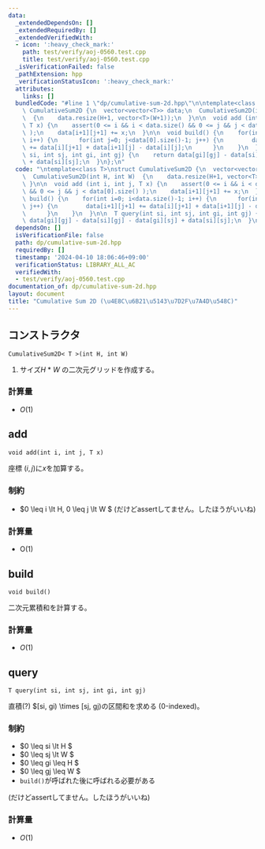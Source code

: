 ```yaml
---
data:
  _extendedDependsOn: []
  _extendedRequiredBy: []
  _extendedVerifiedWith:
  - icon: ':heavy_check_mark:'
    path: test/verify/aoj-0560.test.cpp
    title: test/verify/aoj-0560.test.cpp
  _isVerificationFailed: false
  _pathExtension: hpp
  _verificationStatusIcon: ':heavy_check_mark:'
  attributes:
    links: []
  bundledCode: "#line 1 \"dp/cumulative-sum-2d.hpp\"\n\ntemplate<class T>\nstruct\
    \ CumulativeSum2D {\n  vector<vector<T>> data;\n  CumulativeSum2D(int H, int W)\
    \  {\n    data.resize(H+1, vector<T>(W+1));\n  }\n\n  void add (int i, int j,\
    \ T x) {\n    assert(0 <= i && i < data.size() && 0 <= j && j < data[0].size()\
    \ );\n    data[i+1][j+1] += x;\n  }\n\n  void build() {\n    for(int i=0; i<data.size()-1;\
    \ i++) {\n      for(int j=0; j<data[0].size()-1; j++) {\n        data[i+1][j+1]\
    \ += data[i][j+1] + data[i+1][j] - data[i][j];\n      }\n    }\n  }\n\n  T query(int\
    \ si, int sj, int gi, int gj) {\n    return data[gi][gj] - data[si][gj] - data[gi][sj]\
    \ + data[si][sj];\n  }\n};\n"
  code: "\ntemplate<class T>\nstruct CumulativeSum2D {\n  vector<vector<T>> data;\n\
    \  CumulativeSum2D(int H, int W)  {\n    data.resize(H+1, vector<T>(W+1));\n \
    \ }\n\n  void add (int i, int j, T x) {\n    assert(0 <= i && i < data.size()\
    \ && 0 <= j && j < data[0].size() );\n    data[i+1][j+1] += x;\n  }\n\n  void\
    \ build() {\n    for(int i=0; i<data.size()-1; i++) {\n      for(int j=0; j<data[0].size()-1;\
    \ j++) {\n        data[i+1][j+1] += data[i][j+1] + data[i+1][j] - data[i][j];\n\
    \      }\n    }\n  }\n\n  T query(int si, int sj, int gi, int gj) {\n    return\
    \ data[gi][gj] - data[si][gj] - data[gi][sj] + data[si][sj];\n  }\n};"
  dependsOn: []
  isVerificationFile: false
  path: dp/cumulative-sum-2d.hpp
  requiredBy: []
  timestamp: '2024-04-10 18:06:46+09:00'
  verificationStatus: LIBRARY_ALL_AC
  verifiedWith:
  - test/verify/aoj-0560.test.cpp
documentation_of: dp/cumulative-sum-2d.hpp
layout: document
title: "Cumulative Sum 2D (\u4E8C\u6B21\u5143\u7D2F\u7A4D\u548C)"
---
```


## コンストラクタ

```
CumulativeSum2D< T >(int H, int W)
```
1. サイズ$H$ * $W$ の二次元グリッドを作成する。

### 計算量
- $O(1)$

## add
```
void add(int i, int j, T x)
```

座標 $(i,j)$に$x$を加算する。

### 制約
- $0 \leq i \lt H, 0 \leq j \lt W $ 
(だけどassertしてません。したほうがいいね)

### 計算量
- O(1)

## build
```
void build()
```
二次元累積和を計算する。
### 計算量
- $O(1)$

## query
```
T query(int si, int sj, int gi, int gj)
```

直積(?) $[si, gi) \times [sj, gj)の区間和を求める (0-indexed)。

### 制約
- $0 \leq si \lt H $
- $0 \leq sj \lt W $
- $0 \leq gi \leq H $
- $0 \leq gj \leq W $  
- `build()`が呼ばれた後に呼ばれる必要がある

(だけどassertしてません。したほうがいいね)


### 計算量
- $O(1)$
